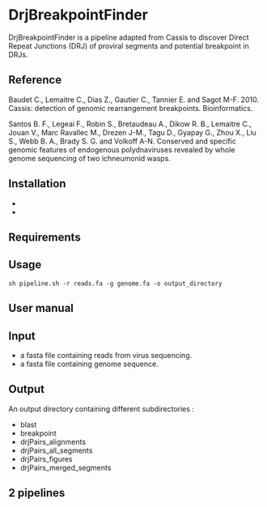 # DrjBreakpointFinder

DrjBreakpointFinder is a pipeline adapted from Cassis to discover Direct Repeat Junctions (DRJ) of proviral segments and potential breakpoint in DRJs.

## Reference

Baudet C., Lemaitre C., Dias Z., Gautier C., Tannier E. and Sagot M-F. 2010. Cassis: detection of genomic rearrangement breakpoints. Bioinformatics.

Santos B. F., Legeai F., Robin S., Bretaudeau A., Dikow R. B., Lemaitre C., Jouan V., Marc Ravallec M., Drezen J-M., Tagu D., Gyapay G., Zhou X., Liu S., Webb B. A., Brady S. G. and Volkoff A-N. Conserved and specific genomic features of endogenous polydnaviruses revealed by whole genome sequencing of two ichneumonid wasps.

## Installation

*
*


## Requirements

## Usage

```
sh pipeline.sh -r reads.fa -g genome.fa -o output_directory
```

## User manual


## Input
* a fasta file containing reads from virus sequencing.
* a fasta file containing genome sequence.

## Output

An output directory containing different subdirectories :
* blast
* breakpoint
* drjPairs_alignments
* drjPairs_all_segments
* drjPairs_figures
* drjPairs_merged_segments



## 2 pipelines
